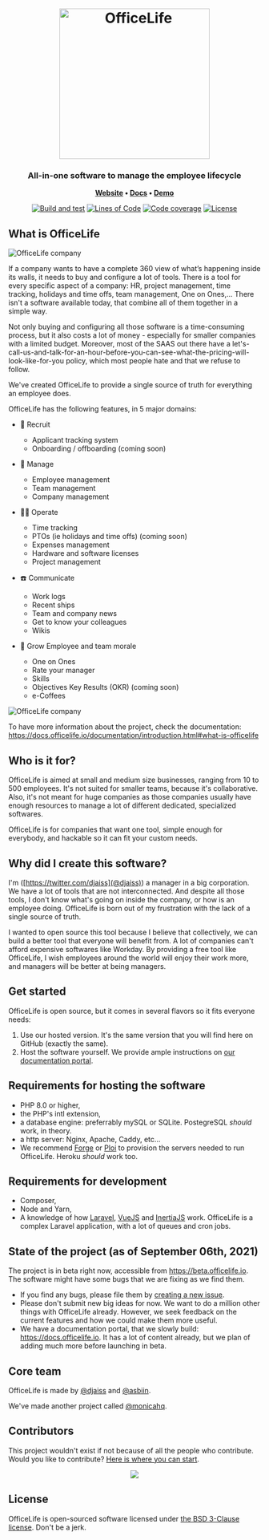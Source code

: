 <h1 align="center">
	<img
		width="300"
		alt="OfficeLife"
		src="docs/img/officelife.svg">
</h1>

<h3 align="center">
    All-in-one software to manage the employee lifecycle
</h3>

<p align="center">
	<strong>
		<a href="https://officelife.io/">Website</a>
		•
		<a href="https://docs.officelife.io">Docs</a>
		•
		<a href="https://demo.officelife.io/">Demo</a>
	</strong>
</p>

<div align="center">

[![Build and test](https://img.shields.io/github/workflow/status/officelifehq/officelife/Build%20and%20test/master)](https://github.com/officelifehq/officelife/actions?query=workflow%3A%22Build+and+test%22)
[![Lines of Code](https://img.shields.io/tokei/lines/github/officelifehq/officelife)](https://sonarcloud.io/dashboard?id=officelife)
[![Code coverage](https://img.shields.io/sonar/coverage/officelife?server=https%3A%2F%2Fsonarcloud.io)](https://sonarcloud.io/project/activity?custom_metrics=coverage&amp;graph=custom&amp;id=officelife)
[![License](https://img.shields.io/github/license/officelifehq/officelife)](https://opensource.org/licenses/BSD-3-Clause)

</div>

## What is OfficeLife

<img src="docs/img/company.png" alt="OfficeLife company" title="OfficeLife" />

If a company wants to have a complete 360 view of what’s happening inside its walls, it needs to buy and configure a lot of tools. There is a tool for every specific aspect of a company: HR, project management, time tracking, holidays and time offs, team management, One on Ones,... There isn't a software available today, that combine all of them together in a simple way.

Not only buying and configuring all those software is a time-consuming process, but it also costs a lot of money - especially for smaller companies with a limited budget. Moreover, most of the SAAS out there have a let's-call-us-and-talk-for-an-hour-before-you-can-see-what-the-pricing-will-look-like-for-you policy, which most people hate and that we refuse to follow.

We've created OfficeLife to provide a single source of truth for everything an employee does.

OfficeLife has the following features, in 5 major domains:

* 👋 Recruit
   * Applicant tracking system
   * Onboarding / offboarding (coming soon)

* 🥸 Manage
    * Employee management
    * Team management
    * Company management

* 👷‍♀️ Operate
    * Time tracking
    * PTOs (ie holidays and time offs) (coming soon)
    * Expenses management
    * Hardware and software licenses
    * Project management

* ☎️ Communicate
    * Work logs
    * Recent ships
    * Team and company news
    * Get to know your colleagues
    * Wikis

* 🥳 Grow
    Employee and team morale
    * One on Ones
    * Rate your manager
    * Skills
    * Objectives Key Results (OKR) (coming soon)
    * e-Coffees

<img src="docs/img/profile.png" alt="OfficeLife company" title="OfficeLife" />

To have more information about the project, check the documentation: https://docs.officelife.io/documentation/introduction.html#what-is-officelife

## Who is it for?

OfficeLife is aimed at small and medium size businesses, ranging from 10 to 500 employees. It's not suited for smaller teams, because it's collaborative. Also, it's not meant for huge companies as those companies usually have enough resources to manage a lot of different dedicated, specialized softwares.

OfficeLife is for companies that want one tool, simple enough for everybody, and hackable so it can fit your custom needs.

## Why did I create this software?

I'm ([https://twitter.com/djaiss](@djaiss)) a manager in a big corporation. We have a lot of tools that are not interconnected. And despite all those tools, I don't know what's going on inside the company, or how is an employee doing. OfficeLife is born out of my frustration with the lack of a single source of truth.

I wanted to open source this tool because I believe that collectively, we can build a better tool that everyone will benefit from. A lot of companies can't afford expensive softwares like Workday. By providing a free tool like OfficeLife, I wish employees around the world will enjoy their work more, and managers will be better at being managers.

## Get started

OfficeLife is open source, but it comes in several flavors so it fits everyone needs:

1. Use our hosted version. It's the same version that you will find here on GitHub (exactly the same).
2. Host the software yourself. We provide ample instructions on [our documentation portal](https://docs.officelife.io/documentation/installation.html#which-version-of-officelife-should-you-use).

## Requirements for hosting the software

- PHP 8.0 or higher,
- the PHP's intl extension,
- a database engine: preferrably mySQL or SQLite. PostegreSQL _should_ work, in theory.
- a http server: Nginx, Apache, Caddy, etc...
- We recommend [Forge](https://forge.laravel.com/) or [Ploi](https://ploi.io) to provision the servers needed to run OfficeLife. Heroku _should_ work too.

## Requirements for development

- Composer,
- Node and Yarn,
- A knowledge of how [Laravel](https://laravel.com), [VueJS](https://vuejs.org/) and [InertiaJS](https://inertiajs.com/) work. OfficeLife is a complex Laravel application, with a lot of queues and cron jobs.

## State of the project (as of September 06th, 2021)

The project is in beta right now, accessible from https://beta.officelife.io. The software might have some bugs that we are fixing as we find them.

* If you find any bugs, please file them by [creating a new issue](https://github.com/officelifehq/officelife/issues).
* Please don't submit new big ideas for now. We want to do a million other things with OfficeLife already. However, we seek feedback on the current features and how we could make them more useful.
* We have a documentation portal, that we slowly build: https://docs.officelife.io. It has a lot of content already, but we plan of adding much more before launching in beta.

## Core team

OfficeLife is made by [@djaiss](https://github.com/djaiss) and [@asbiin](https://github.com/asbiin).

We've made another project called [@monicahq](https://github.com/monicahq/monica).

## Contributors

This project wouldn't exist if not because of all the people who contribute. Would you like to contribute? [Here is where you can start](CONTRIBUTING.md).

<div align="center">
    <a href="https://github.com/officelifehq/officelife/graphs/contributors">
        <img src="https://contrib.rocks/image?repo=officelifehq/officelife" />
    </a>
</div>

## License

OfficeLife is open-sourced software licensed under [the BSD 3-Clause license](LICENSE). Don't be a jerk.
